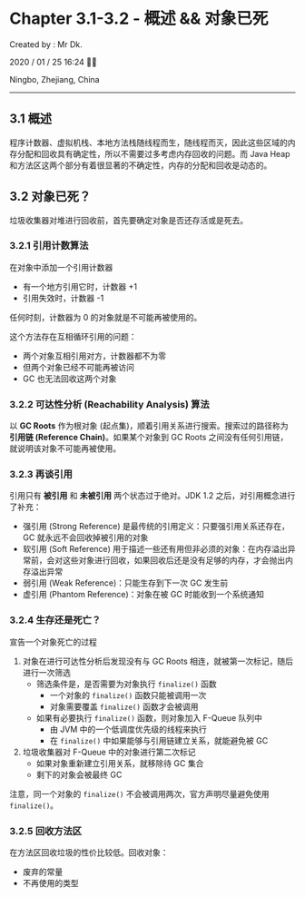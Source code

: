 # Chapter 3.1-3.2 - 概述 && 对象已死

Created by : Mr Dk.

2020 / 01 / 25 16:24 🧨🧧

Ningbo, Zhejiang, China

---

## 3.1 概述

程序计数器、虚拟机栈、本地方法栈随线程而生，随线程而灭，因此这些区域的内存分配和回收具有确定性，所以不需要过多考虑内存回收的问题。而 Java Heap 和方法区这两个部分有着很显著的不确定性，内存的分配和回收是动态的。

## 3.2 对象已死？

垃圾收集器对堆进行回收前，首先要确定对象是否还存活或是死去。

### 3.2.1 引用计数算法

在对象中添加一个引用计数器

- 有一个地方引用它时，计数器 +1
- 引用失效时，计数器 -1

任何时刻，计数器为 0 的对象就是不可能再被使用的。

这个方法存在互相循环引用的问题：

- 两个对象互相引用对方，计数器都不为零
- 但两个对象已经不可能再被访问
- GC 也无法回收这两个对象

### 3.2.2 可达性分析 (Reachability Analysis) 算法

以 **GC Roots** 作为根对象 (起点集)，顺着引用关系进行搜索。搜索过的路径称为 **引用链 (Reference Chain)**。如果某个对象到 GC Roots 之间没有任何引用链，就说明该对象不可能再被使用。

### 3.2.3 再谈引用

引用只有 **被引用** 和 **未被引用** 两个状态过于绝对。JDK 1.2 之后，对引用概念进行了补充：

- 强引用 (Strong Reference) 是最传统的引用定义：只要强引用关系还存在，GC 就永远不会回收掉被引用的对象
- 软引用 (Soft Reference) 用于描述一些还有用但非必须的对象：在内存溢出异常前，会对这些对象进行回收，如果回收后还是没有足够的内存，才会抛出内存溢出异常
- 弱引用 (Weak Reference)：只能生存到下一次 GC 发生前
- 虚引用 (Phantom Reference)：对象在被 GC 时能收到一个系统通知

### 3.2.4 生存还是死亡？

宣告一个对象死亡的过程

1. 对象在进行可达性分析后发现没有与 GC Roots 相连，就被第一次标记，随后进行一次筛选
   - 筛选条件是，是否需要为对象执行 `finalize()` 函数
     - 一个对象的 `finalize()` 函数只能被调用一次
     - 对象需要覆盖 `finalize()` 函数才会被调用
   - 如果有必要执行 `finalize()` 函数，则对象加入 F-Queue 队列中
     - 由 JVM 中的一个低调度优先级的线程来执行
     - 在 `finalize()` 中如果能够与引用链建立关系，就能避免被 GC
2. 垃圾收集器对 F-Queue 中的对象进行第二次标记
   - 如果对象重新建立引用关系，就移除待 GC 集合
   - 剩下的对象会被最终 GC

注意，同一个对象的 `finalize()` 不会被调用两次，官方声明尽量避免使用 `finalize()`。

### 3.2.5 回收方法区

在方法区回收垃圾的性价比较低。回收对象：

- 废弃的常量
- 不再使用的类型
